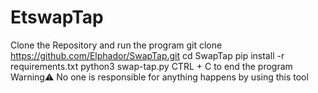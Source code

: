 # EtswapTap
Clone the Repository and run the program  git clone https://github.com/Elphador/SwapTap.git cd SwapTap pip install -r requirements.txt python3 swap-tap.py CTRL + C to end the program  Warning⚠️ No one is responsible for anything happens by using this tool
